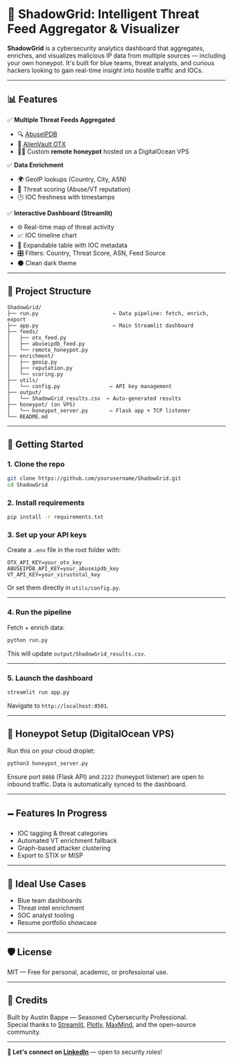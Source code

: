 # 🚨 ShadowGrid: Intelligent Threat Feed Aggregator & Visualizer

**ShadowGrid** is a cybersecurity analytics dashboard that aggregates, enriches, and visualizes malicious IP data from multiple sources — including your own honeypot. It's built for blue teams, threat analysts, and curious hackers looking to gain real-time insight into hostile traffic and IOCs.

---

## 📊 Features

✅ **Multiple Threat Feeds Aggregated**
- 🔍 [AbuseIPDB](https://www.abuseipdb.com/)
- 🦪 [AlienVault OTX](https://otx.alienvault.com/)
- 🕵️‍♂️ Custom **remote honeypot** hosted on a DigitalOcean VPS

✅ **Data Enrichment**
- 🌍 GeoIP lookups (Country, City, ASN)
- 📡 Threat scoring (Abuse/VT reputation)
- 🕒 IOC freshness with timestamps

✅ **Interactive Dashboard (Streamlit)**
- 🌐 Real-time map of threat activity
- 📈 IOC timeline chart
- 📂 Expandable table with IOC metadata
- 🎛️ Filters: Country, Threat Score, ASN, Feed Source
- 🌑 Clean dark theme

---

## 📁 Project Structure

```
ShadowGrid/
├── run.py                        ← Data pipeline: fetch, enrich, export
├── app.py                        ← Main Streamlit dashboard
├── feeds/
│   ├── otx_feed.py
│   ├── abuseipdb_feed.py
│   └── remote_honeypot.py
├── enrichment/
│   ├── geoip.py
│   ├── reputation.py
│   └── scoring.py
├── utils/
│   └── config.py                ← API key management
├── output/
│   └── ShadowGrid_results.csv  ← Auto-generated results
├── honeypot/ (on VPS)
│   └── honeypot_server.py       ← Flask app + TCP listener
└── README.md
```

---

## 🚀 Getting Started

### 1. Clone the repo

```bash
git clone https://github.com/yourusername/ShadowGrid.git
cd ShadowGrid
```

### 2. Install requirements

```bash
pip install -r requirements.txt
```

### 3. Set up your API keys

Create a `.env` file in the root folder with:

```
OTX_API_KEY=your_otx_key
ABUSEIPDB_API_KEY=your_abuseipdb_key
VT_API_KEY=your_virustotal_key
```

Or set them directly in `utils/config.py`.

---

### 4. Run the pipeline

Fetch + enrich data:

```bash
python run.py
```

This will update `output/ShadowGrid_results.csv`.

---

### 5. Launch the dashboard

```bash
streamlit run app.py
```

Navigate to `http://localhost:8501`.

---

## 🧚 Honeypot Setup (DigitalOcean VPS)

Run this on your cloud droplet:

```bash
python3 honeypot_server.py
```

Ensure port `8080` (Flask API) and `2222` (honeypot listener) are open to inbound traffic. Data is automatically synced to the dashboard.

---

## 🗕️ Features In Progress

- IOC tagging & threat categories  
- Automated VT enrichment fallback  
- Graph-based attacker clustering  
- Export to STIX or MISP

---

## 💼 Ideal Use Cases

- Blue team dashboards
- Threat intel enrichment
- SOC analyst tooling
- Resume portfolio showcase

---

## 🛡️ License

MIT — Free for personal, academic, or professional use.

---

## 🤝 Credits

Built by Austin Bappe —  Seasoned Cybersecurity Professional.  
Special thanks to [Streamlit](https://streamlit.io/), [Plotly](https://plotly.com/), [MaxMind](https://www.maxmind.com/), and the open-source community.

---

**🔗 Let's connect on [LinkedIn](https://www.linkedin.com/in/austinbappe/)** — open to security roles!
